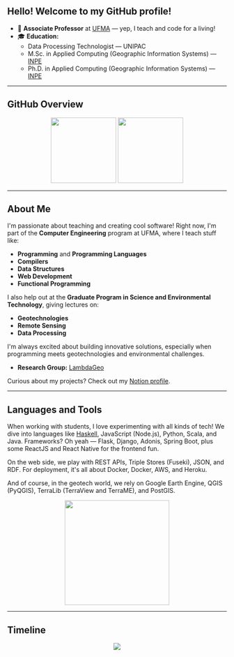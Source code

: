 ## Hello! Welcome to my GitHub profile!

- 💼 **Associate Professor** at [UFMA](https://www.ufma.br/) — yep, I teach and code for a living!  
- 🎓 **Education:**  
  - Data Processing Technologist — UNIPAC  
  - M.Sc. in Applied Computing (Geographic Information Systems) — [INPE](https://www.gov.br/inpe/pt-br)  
  - Ph.D. in Applied Computing (Geographic Information Systems) — [INPE](https://www.gov.br/inpe/pt-br)  

---

## GitHub Overview

<p align="center">
  <img height="150em" src="https://github-readme-stats.vercel.app/api?username=profsergiocosta&show_icons=true&theme=dark&include_all_commits=true" />
 
  
  <img height="150em" src="https://github-readme-streak-stats.herokuapp.com/?user=profsergiocosta&theme=dark&hide_border=false" />
  
</p>

---

## About Me

I'm passionate about teaching and creating cool software! Right now, I'm part of the **Computer Engineering** program at UFMA, where I teach stuff like:

- **Programming** and **Programming Languages**  
- **Compilers**  
- **Data Structures**  
- **Web Development**  
- **Functional Programming**  

I also help out at the **Graduate Program in Science and Environmental Technology**, giving lectures on:

- **Geotechnologies**  
- **Remote Sensing**  
- **Data Processing**  

I'm always excited about building innovative solutions, especially when programming meets geotechnologies and environmental challenges.

- **Research Group:** [LambdaGeo](https://github.com/LambdaGeo)  

Curious about my projects? Check out my [Notion profile](https://profsergiocosta.notion.site/).

---

## Languages and Tools

When working with students, I love experimenting with all kinds of tech! We dive into languages like [Haskell](https://lambda-ma.github.io/rwh-ptbr/), JavaScript (Node.js), Python, Scala, and Java. Frameworks? Oh yeah — Flask, Django, Adonis, Spring Boot, plus some ReactJS and React Native for the frontend fun.  

On the web side, we play with REST APIs, Triple Stores (Fuseki), JSON, and RDF. For deployment, it's all about Docker, Docker, AWS, and Heroku.  

And of course, in the geotech world, we rely on Google Earth Engine, QGIS (PyQGIS), TerraLib (TerraView and TerraME), and PostGIS.

<p align="center">
  <img height="240em" src="https://github-readme-stats.vercel.app/api/top-langs/?username=profsergiocosta&layout=compact&hide=Css,Assembly,HTML,Hack,Scilab,Makefile,ANTLR,Jupyter%20Notebook&langs_count=14&theme=dark" />
</p>

---

## Timeline 

<p align="center">
  <a href="https://github.com/profsergiocosta">
    <img src="http://github-profile-summary-cards.vercel.app/api/cards/profile-details?username=profsergiocosta&theme=transparent&bg_color=blue" />
  </a>
</p>
